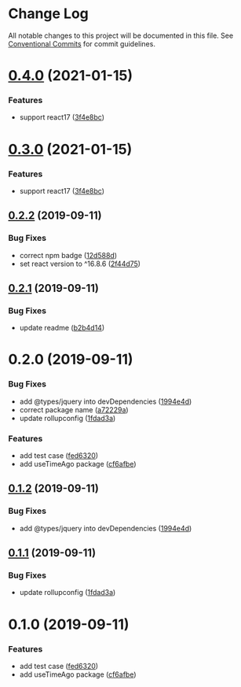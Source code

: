 # Change Log

All notable changes to this project will be documented in this file.
See [Conventional Commits](https://conventionalcommits.org) for commit guidelines.

# [0.4.0](https://github.com/danhuang1202/DrHooks/compare/@dh-react-hooks/use-timeago@0.2.2...@dh-react-hooks/use-timeago@0.4.0) (2021-01-15)


### Features

* support react17 ([3f4e8bc](https://github.com/danhuang1202/DrHooks/commit/3f4e8bc))





# [0.3.0](https://github.com/danhuang1202/DrHooks/compare/@dh-react-hooks/use-timeago@0.2.2...@dh-react-hooks/use-timeago@0.3.0) (2021-01-15)


### Features

* support react17 ([3f4e8bc](https://github.com/danhuang1202/DrHooks/commit/3f4e8bc))





## [0.2.2](https://github.com/danhuang1202/DrHooks/compare/@dh-react-hooks/use-timeago@0.2.1...@dh-react-hooks/use-timeago@0.2.2) (2019-09-11)


### Bug Fixes

* correct npm badge ([12d588d](https://github.com/danhuang1202/DrHooks/commit/12d588d))
* set react version to ^16.8.6 ([2f44d75](https://github.com/danhuang1202/DrHooks/commit/2f44d75))





## [0.2.1](https://github.com/danhuang1202/DrHooks/compare/@dh-react-hooks/use-timeago@0.2.0...@dh-react-hooks/use-timeago@0.2.1) (2019-09-11)


### Bug Fixes

* update readme ([b2b4d14](https://github.com/danhuang1202/DrHooks/commit/b2b4d14))





# 0.2.0 (2019-09-11)


### Bug Fixes

* add @types/jquery into devDependencies ([1994e4d](https://github.com/danhuang1202/DrHooks/commit/1994e4d))
* correct package name ([a72229a](https://github.com/danhuang1202/DrHooks/commit/a72229a))
* update rollupconfig ([1fdad3a](https://github.com/danhuang1202/DrHooks/commit/1fdad3a))


### Features

* add test case ([fed6320](https://github.com/danhuang1202/DrHooks/commit/fed6320))
* add useTimeAgo package ([cf6afbe](https://github.com/danhuang1202/DrHooks/commit/cf6afbe))





## [0.1.2](https://github.com/danhuang1202/DrHooks/compare/@dh-react-hooks/useTimeAgo@0.1.1...@dh-react-hooks/useTimeAgo@0.1.2) (2019-09-11)


### Bug Fixes

* add @types/jquery into devDependencies ([1994e4d](https://github.com/danhuang1202/DrHooks/commit/1994e4d))





## [0.1.1](https://github.com/danhuang1202/DrHooks/compare/@dh-react-hooks/useTimeAgo@0.1.0...@dh-react-hooks/useTimeAgo@0.1.1) (2019-09-11)


### Bug Fixes

* update rollupconfig ([1fdad3a](https://github.com/danhuang1202/DrHooks/commit/1fdad3a))





# 0.1.0 (2019-09-11)


### Features

* add test case ([fed6320](https://github.com/danhuang1202/DrHooks/commit/fed6320))
* add useTimeAgo package ([cf6afbe](https://github.com/danhuang1202/DrHooks/commit/cf6afbe))
